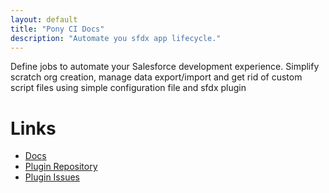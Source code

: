 ```yaml
---
layout: default
title: "Pony CI Docs"
description: "Automate you sfdx app lifecycle."
---
```


Define jobs to automate your Salesforce development experience.
Simplify scratch org creation,
manage data export/import 
and get rid of custom script files 
using simple configuration file and sfdx plugin

# Links
- [Docs](https://pony-ci.github.io/pony-ci-docs)
- [Plugin Repository](https://github.com/pony-ci/sfdx-plugin)
- [Plugin Issues](https://github.com/pony-ci/sfdx-plugin/issues)
